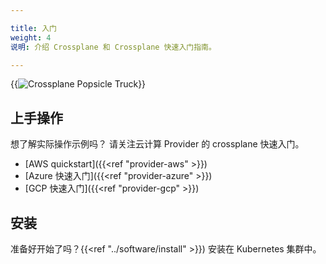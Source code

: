 ```yaml
---

title: 入门
weight: 4
说明: 介绍 Crossplane 和 Crossplane 快速入门指南。

---
```


{{<img src="/media/banner.png" alt="Crossplane Popsicle Truck" size="large" >}}

## 上手操作

想了解实际操作示例吗？ 请关注云计算 Provider 的 crossplane 快速入门。

* [AWS quickstart]({{<ref "provider-aws" >}})
* [Azure 快速入门]({{<ref "provider-azure" >}})
* [GCP 快速入门]({{<ref "provider-gcp" >}})

## 安装

准备好开始了吗？{{<ref "../software/install" >}}) 安装在 Kubernetes 集群中。